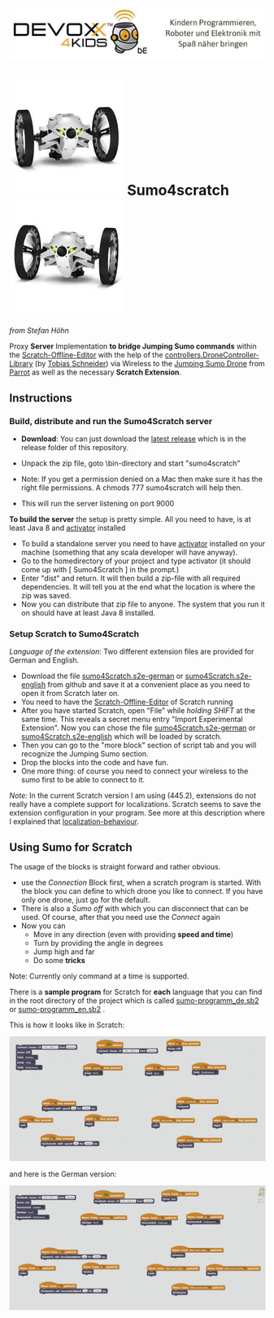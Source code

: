 ![Devoxx4Kids](./app/views/logo.jpg)


# ![Devoxx4Kids](./app/views/jumping-sumo.jpg)  Sumo4scratch  ![Devoxx4Kids](./app/views/jumping-sumo-flipped.jpg)
*from Stefan Höhn*

[Tobias Schneider]: https://github.com/derTobsch
[Scratch-Offline-Editor]: https://scratch.mit.edu/scratch2download/
[Jumping Sumo Drone]: http://www.parrot.com/usa/products/jumping-sumo/
[Parrot]: http://www.parrot.com/
Proxy __Server__ Implementation __to bridge Jumping Sumo commands__ within the [Scratch-Offline-Editor] with the help of the [controllers.DroneController-Library] (by [Tobias Schneider]) via Wireless to the [Jumping Sumo Drone] from [Parrot] as well as the necessary __Scratch Extension__.

[controllers.DroneController-Library]: https://github.com/Devoxx4KidsDE/drone-controller
[activator]: https://www.lightbend.com/activator/download

## Instructions

### Build, distribute and run the Sumo4Scratch server

[latest release]: https://github.com/Devoxx4KidsDE/sumo4scratch/tree/master/release/sumo4scratch.zip

* __Download__: You can just download the [latest release] which is in the release folder of this repository.

* Unpack the zip file, goto \bin-directory and start "sumo4scratch"
* Note: If you get a permission denied on a Mac then make sure it has the right file permissions. A chmods 777 sumo4scratch will help then.
* This will run the server listening on port 9000

__To build the server__ the setup is pretty simple. All you need to have, is at least Java 8 and [activator] installed

* To build a standalone server you need to have [activator] installed on your machine (something that any scala developer will have anyway).
* Go to the homedirectory of your project and type activator (it should come up with [ Sumo4Scratch ] in the prompt.)
* Enter "dist" and return. It will then build a zip-file with all required dependencies. It will tell you at the end what the location is where the zip was saved.
* Now you can distribute that zip file to anyone. The system that you run it on should have at least Java 8 installed.

### Setup Scratch to Sumo4Scratch

*Language of the extension*: Two different extension files are provided for German and English.

[sumo4Scratch.s2e-german]:  https://github.com/Devoxx4KidsDE/sumo4scratch/tree/master/Scratch/de/sumo4Scratch_de.s2e
[sumo4Scratch.s2e-english]: https://github.com/Devoxx4KidsDE/sumo4scratch/tree/master/Scratch/en/sumo4Scratch_en.s2e

* Download the file [sumo4Scratch.s2e-german] or [sumo4Scratch.s2e-english] from github and save it at a convenient place as you need to open it from Scratch later on.
* You need to have the [Scratch-Offline-Editor] of Scratch running
* After you have started Scratch, open "File" while *holding SHIFT* at the same time. This reveals a secret menu entry "Import Experimental Extension". Now you can chose the file [sumo4Scratch.s2e-german] or [sumo4Scratch.s2e-english] which will be loaded by scratch.
* Then you can go to the "more block" section of script tab and you will recognize the Jumping Sumo section.
* Drop the blocks into the code and have fun.
* One more thing: of course you need to connect your wireless to the sumo first to be able to connect to it.

[localization-behaviour]: https://scratch.mit.edu/discuss/topic/191003/
*Note:* In the current Scratch version I am using (445.2), extensions do not really have a complete support for localizations. Scratch seems to save the extension configuration in your program. See more at this description where I explained that [localization-behaviour].

## Using Sumo for Scratch

The usage of the blocks is straight forward and rather obvious.

* use the *Connection* Block first, when a scratch program is started. With the block you can define to which drone you like to connect. If you have only one drone, just go for the default.
* There is also a *Sumo off* with which you can disconnect that can be used. Of course, after that you need use the *Connect* again
* Now you can
	* Move in any direction (even with providing __speed and time__)
	* Turn by providing the angle in degrees
	* Jump high and far
	* Do some __tricks__

Note: Currently only command at a time is supported.

[sumo-programm_de.sb2]: https://github.com/Devoxx4KidsDE/sumo4scratch/tree/master/Scratch/de/sumo-programm.sb2
[sumo-programm_en.sb2]: https://github.com/Devoxx4KidsDE/sumo4scratch/tree/master/Scratch/en/sumo-programm.sb2

There is a __sample program__ for Scratch for __each__ language that you can find in the root directory of the project which is called [sumo-programm_de.sb2] or [sumo-programm_en.sb2] .

This is how it looks like in Scratch:

![English Sample](./scratch-sample_en.jpg)

and here is the German version:

![German Sample](./scratch-sample_de.jpg)
